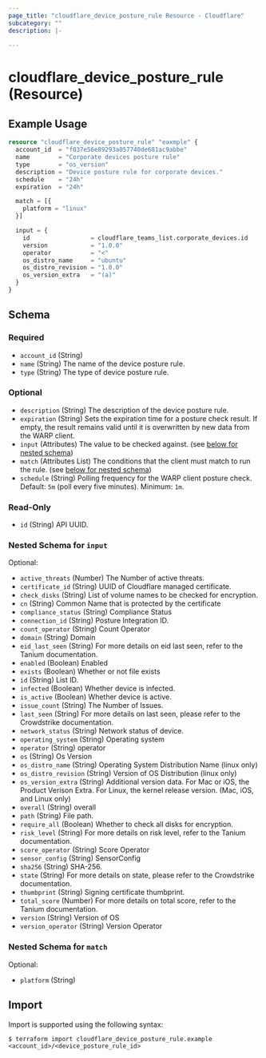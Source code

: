 ```yaml
---
page_title: "cloudflare_device_posture_rule Resource - Cloudflare"
subcategory: ""
description: |-
  
---
```


# cloudflare_device_posture_rule (Resource)



## Example Usage

```terraform
resource "cloudflare_device_posture_rule" "eaxmple" {
  account_id  = "f037e56e89293a057740de681ac9abbe"
  name        = "Corporate devices posture rule"
  type        = "os_version"
  description = "Device posture rule for corporate devices."
  schedule    = "24h"
  expiration  = "24h"

  match = [{
    platform = "linux"
  }]

  input = {
    id                 = cloudflare_teams_list.corporate_devices.id
    version            = "1.0.0"
    operator           = "<"
    os_distro_name     = "ubuntu"
    os_distro_revision = "1.0.0"
    os_version_extra   = "(a)"
  }
}
```
<!-- schema generated by tfplugindocs -->
## Schema

### Required

- `account_id` (String)
- `name` (String) The name of the device posture rule.
- `type` (String) The type of device posture rule.

### Optional

- `description` (String) The description of the device posture rule.
- `expiration` (String) Sets the expiration time for a posture check result. If empty, the result remains valid until it is overwritten by new data from the WARP client.
- `input` (Attributes) The value to be checked against. (see [below for nested schema](#nestedatt--input))
- `match` (Attributes List) The conditions that the client must match to run the rule. (see [below for nested schema](#nestedatt--match))
- `schedule` (String) Polling frequency for the WARP client posture check. Default: `5m` (poll every five minutes). Minimum: `1m`.

### Read-Only

- `id` (String) API UUID.

<a id="nestedatt--input"></a>
### Nested Schema for `input`

Optional:

- `active_threats` (Number) The Number of active threats.
- `certificate_id` (String) UUID of Cloudflare managed certificate.
- `check_disks` (String) List of volume names to be checked for encryption.
- `cn` (String) Common Name that is protected by the certificate
- `compliance_status` (String) Compliance Status
- `connection_id` (String) Posture Integration ID.
- `count_operator` (String) Count Operator
- `domain` (String) Domain
- `eid_last_seen` (String) For more details on eid last seen, refer to the Tanium documentation.
- `enabled` (Boolean) Enabled
- `exists` (Boolean) Whether or not file exists
- `id` (String) List ID.
- `infected` (Boolean) Whether device is infected.
- `is_active` (Boolean) Whether device is active.
- `issue_count` (String) The Number of Issues.
- `last_seen` (String) For more details on last seen, please refer to the Crowdstrike documentation.
- `network_status` (String) Network status of device.
- `operating_system` (String) Operating system
- `operator` (String) operator
- `os` (String) Os Version
- `os_distro_name` (String) Operating System Distribution Name (linux only)
- `os_distro_revision` (String) Version of OS Distribution (linux only)
- `os_version_extra` (String) Additional version data. For Mac or iOS, the Product Verison Extra. For Linux, the kernel release version. (Mac, iOS, and Linux only)
- `overall` (String) overall
- `path` (String) File path.
- `require_all` (Boolean) Whether to check all disks for encryption.
- `risk_level` (String) For more details on risk level, refer to the Tanium documentation.
- `score_operator` (String) Score Operator
- `sensor_config` (String) SensorConfig
- `sha256` (String) SHA-256.
- `state` (String) For more details on state, please refer to the Crowdstrike documentation.
- `thumbprint` (String) Signing certificate thumbprint.
- `total_score` (Number) For more details on total score, refer to the Tanium documentation.
- `version` (String) Version of OS
- `version_operator` (String) Version Operator


<a id="nestedatt--match"></a>
### Nested Schema for `match`

Optional:

- `platform` (String)

## Import

Import is supported using the following syntax:

```shell
$ terraform import cloudflare_device_posture_rule.example <account_id>/<device_posture_rule_id>
```

